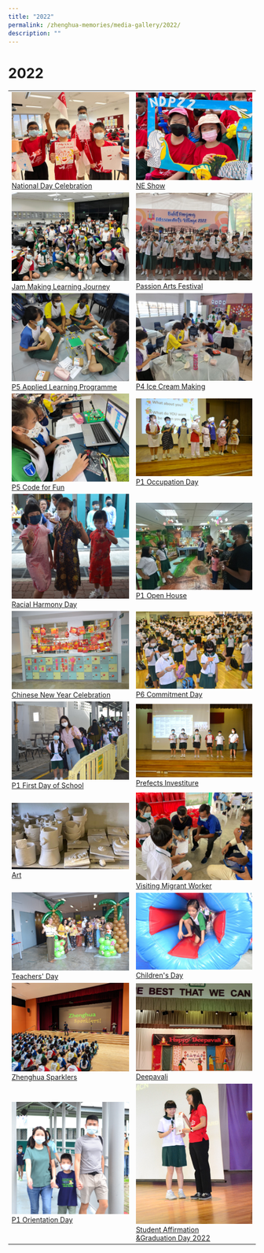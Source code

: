 ```yaml
---
title: "2022"
permalink: /zhenghua-memories/media-gallery/2022/
description: ""
---
```

# 2022

|                 |                                     |
|-------------|-----------------|
| ![](/images/Media%20gallery/2022/National%20Day%20Celebration.jpg) <a href="https://photos.app.goo.gl/9K27dxBbsdYgSTtm7" target="_blank"> National Day Celebration</a>      | ![](/images/Media%20gallery/2022/NE%20Show.jpg)     <a href="https://photos.app.goo.gl/bW8HzaNRG9QUx2ar8" target="_blank"> NE Show</a>                                                                                                                                 |
| ![](/images/Media%20gallery/2022/P5%20Jam-Making%20Learning%20Journey%20at%20Science%20Centre.jpg) <a href="https://photos.app.goo.gl/9ogGr8YuAb1DoZS87" target="_blank">Jam Making Learning Journey</a>   |  ![](/images/Media%20gallery/2022/Passion%20Arts.jpg)     <a href="https://photos.app.goo.gl/GAmGLVBjMrDZYxtu9" target="_blank"> Passion Arts Festival</a>                                                                                                                     |
|  ![](/images/Media%20gallery/2022/P5%20Applied%20Learning%20Programme.jpg)  <a href="https://photos.app.goo.gl/nTJaKDzz4DqTY4K9A" target="_blank"> P5 Applied Learning Programme</a> | ![](/images/Media%20gallery/2022/Ice-Cream%20Making%20Activity.jpg)  <a href="https://photos.app.goo.gl/mPQjWbzVJgkt8tn58" target="_blank">P4 Ice Cream Making</a>                                                                                                                          |
| ![](/images/Media%20gallery/2022/P5%20Code%20for%20Fun.jpg)    <a href="" target="_blank"> P5 Code for Fun</a>              |  ![](/images/Media%20gallery/2022/P1%20Occupation%20Day.jpg)    <a href="" target="_blank"> P1 Occupation Day </a>                                                                                                                          |
| ![](/images/Media%20gallery/2022/Racial%20Harmony%20Day.jpg) <a href="" target="_blank"> Racial Harmony Day</a>            | ![](/images/Media%20gallery/2022/P1%20Open%20House.jpg)           <a href="" target="_blank"> P1 Open House</a>                                                                                                                      |
| ![](/images/Media%20gallery/2022/Chinese%20New%20Year%20Celebrations.jpg)<a href="" target="_blank"> Chinese New Year Celebration</a>   | ![](/images/Media%20gallery/2022/P6%20Commitment%20Day.jpg)   <a href="" target="_blank"> P6 Commitment Day</a>                                                                                                                          |
| ![](/images/Media%20gallery/2022/P1%20First%20Day%20of%20School.jpg) <a href="" target="_blank"> P1 First Day of School </a>       | ![](/images/Media%20gallery/2022/Prefect%20Investiture.jpg)            <a href="" target="_blank"> Prefects Investiture</a>                                                                                                              |
| ![](/images/Media%20gallery/2022/Art.jpg)    <a href="" target="_blank"> Art </a>                       |    ![](/images/Media%20gallery/2022/Visit%20to%20Migrant%20Workers.jpg)       <a href="" target="_blank"> Visiting Migrant Worker</a>                                                                                                                   |
|  ![](/images/Media%20gallery/2022/DSC_0497.jpg)      <a href="" target="_blank">Teachers' Day </a>              | ![](/images/Media%20gallery/2022/DSC_0626.jpg)    <a href="" target="_blank"> Children's Day </a>                                                                                                                           |
| ![](/images/Media%20gallery/2022/PXL_20221110_234355921.jpg)    <a href="" target="_blank"> Zhenghua Sparklers </a>          |  ![](/images/Media%20gallery/2022/IMG20221107075703.jpg)               <a href="" target="_blank"> Deepavali  </a>                                                                                                                    |
|  ![](/images/Media%20gallery/2022/DSC_0300.jpg)      <a href="" target="_blank"> P1 Orientation Day  </a>        |                                                                                                 ![](/images/Media%20gallery/2022/DSC_0164.jpg)  <a href="" target="_blank"> Student Affirmation<br>&Graduation Day 2022</a>  |